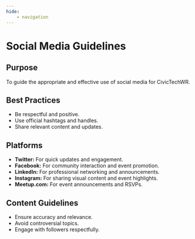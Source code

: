 ```yaml
---
hide:
    - navigation
---
```

# Social Media Guidelines

## Purpose

To guide the appropriate and effective use of social media for CivicTechWR.

## Best Practices

- Be respectful and positive.
- Use official hashtags and handles.
- Share relevant content and updates.

## Platforms

- **Twitter:** For quick updates and engagement.
- **Facebook:** For community interaction and event promotion.
- **LinkedIn:** For professional networking and announcements.
- **Instagram:** For sharing visual content and event highlights.
- **Meetup.com:** For event announcements and RSVPs.

## Content Guidelines

- Ensure accuracy and relevance.
- Avoid controversial topics.
- Engage with followers respectfully.
